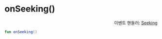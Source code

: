 # onSeeking()

<div align="right">
이벤트 핸들러: <a href="../event_handlers/seeking.md">Seeking</a>
</div>

```kotlin
fun onSeeking()
```